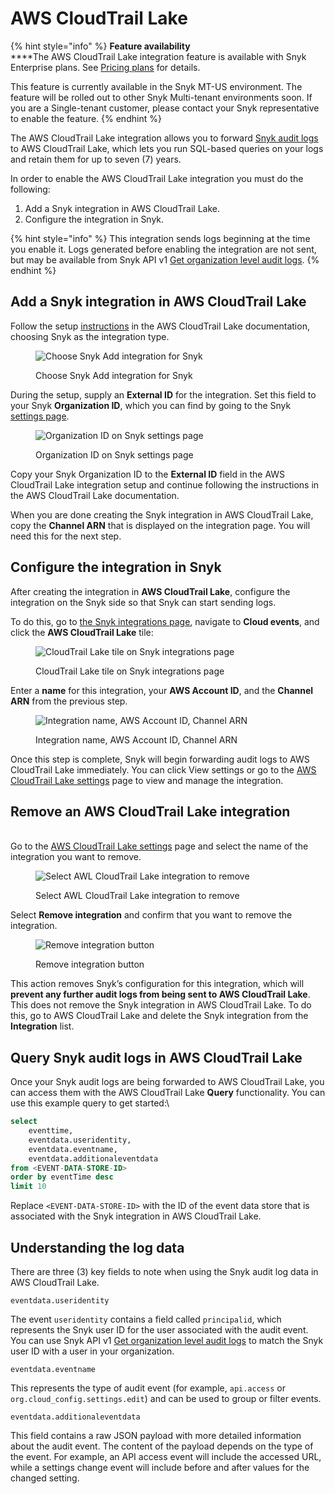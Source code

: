 # AWS CloudTrail Lake

{% hint style="info" %}
**Feature availability**\
****The AWS CloudTrail Lake integration feature is available with Snyk Enterprise plans. See [Pricing plans](../../more-info/plans.md) for details.

This feature is currently available in the Snyk MT-US environment. The feature will be rolled out to other Snyk Multi-tenant environments soon. If you are a Single-tenant customer, please contact your Snyk representative to enable the feature.
{% endhint %}

The AWS CloudTrail Lake integration allows you to forward [Snyk audit logs](https://docs.snyk.io/user-and-group-management/managing-users-and-permissions/audit-logs) to AWS CloudTrail Lake, which lets you run SQL-based queries on your logs and retain them for up to seven (7) years.

In order to enable the AWS CloudTrail Lake integration you must do the following:

1. Add a Snyk integration in AWS CloudTrail Lake.
2. Configure the integration in Snyk.

{% hint style="info" %}
This integration sends logs beginning at the time you enable it. Logs generated before enabling the integration are not sent, but may be available from Snyk API v1 [Get organization level audit logs](https://snyk.docs.apiary.io/#reference/audit-logs/organization-level-audit-logs/get-organization-level-audit-logs).
{% endhint %}

## Add a Snyk integration in AWS CloudTrail Lake

Follow the setup [instructions](https://docs.aws.amazon.com/awscloudtrail/latest/userguide/query-event-data-store-integration.html) in the AWS CloudTrail Lake documentation, choosing Snyk as the integration type.

<figure><img src="../../.gitbook/assets/aws-ctl-1 (1) (1) (1) (1) (1) (1) (1) (1) (2).png" alt="Choose Snyk Add integration for Snyk"><figcaption><p>Choose Snyk Add integration for Snyk</p></figcaption></figure>

During the setup, supply an **External ID** for the integration. Set this field to your Snyk **Organization ID**, which you can find by going to the Snyk [settings page](https://app.snyk.io/manage/settings).&#x20;

<figure><img src="../../.gitbook/assets/aws-ctl-2 (1) (1) (1) (1) (1) (1) (1) (1) (2) (2).png" alt="Organization ID on Snyk settings page"><figcaption><p>Organization ID on Snyk settings page</p></figcaption></figure>

Copy your Snyk Organization ID to the **External ID** field in the AWS CloudTrail Lake integration setup and continue following the instructions in the AWS CloudTrail Lake documentation.

When you are done creating the Snyk integration in AWS CloudTrail Lake, copy the **Channel ARN** that is displayed on the integration page. You will need this for the next step.

## Configure the integration in Snyk

After creating the integration in **AWS CloudTrail Lake**, configure the integration on the Snyk side so that Snyk can start sending logs.

To do this, go to [the Snyk integrations page](https://app.snyk.io/integrations), navigate to **Cloud events**, and click the **AWS CloudTrail Lake** tile:

<figure><img src="../../.gitbook/assets/aws-ctl-3 (1) (1) (1) (1) (1) (1) (1) (1) (2).png" alt="CloudTrail Lake tile on Snyk integrations page"><figcaption><p>CloudTrail Lake tile on Snyk integrations page</p></figcaption></figure>

Enter a **name** for this integration, your **AWS Account ID**, and the **Channel ARN** from the previous step.

<figure><img src="../../.gitbook/assets/aws-ctl-4 (1) (1) (1) (1) (1) (1) (1) (1) (2).png" alt="Integration name, AWS Account ID, Channel ARN"><figcaption><p>Integration name, AWS Account ID, Channel ARN</p></figcaption></figure>

Once this step is complete, Snyk will begin forwarding audit logs to AWS CloudTrail Lake immediately. You can click View settings or go to the [AWS CloudTrail Lake settings](https://app.snyk.io/manage/integrations/aws-cloudtrail) page to view and manage the integration.

## Remove an AWS CloudTrail Lake integration

\
Go to the [AWS CloudTrail Lake settings](https://app.snyk.io/manage/integrations/aws-cloudtrail) page and select the name of the integration you want to remove.

<figure><img src="../../.gitbook/assets/aws-ctl-5 (1) (1) (1) (1) (1) (1) (1) (1) (2).png" alt="Select AWL CloudTrail Lake integration to remove"><figcaption><p>Select AWL CloudTrail Lake integration to remove</p></figcaption></figure>

Select **Remove integration** and confirm that you want to remove the integration.

<figure><img src="../../.gitbook/assets/aws-ctl-6 (1) (1) (1) (1) (1) (1) (1) (1) (2).png" alt="Remove integration button"><figcaption><p>Remove integration button</p></figcaption></figure>

This action removes Snyk’s configuration for this integration, which will **prevent any further audit logs from being sent to AWS CloudTrail Lake**. This does not remove the Snyk integration in AWS CloudTrail Lake. To do this, go to AWS CloudTrail Lake and delete the Snyk integration from the **Integration** list.

## Query Snyk audit logs in AWS CloudTrail Lake

Once your Snyk audit logs are being forwarded to AWS CloudTrail Lake, you can access them with the AWS CloudTrail Lake **Query** functionality. You can use this example query to get started:\


```sql
select 
    eventtime, 
    eventdata.useridentity, 
    eventdata.eventname,
    eventdata.additionaleventdata
from <EVENT-DATA-STORE-ID>
order by eventTime desc
limit 10
```

Replace `<EVENT-DATA-STORE-ID>` with the ID of the event data store that is associated with the Snyk integration in AWS CloudTrail Lake.

## Understanding the log data

There are three (3) key fields to note when using the Snyk audit log data in AWS CloudTrail Lake.

`eventdata.useridentity`

The event `useridentity` contains a field called `principalid`, which represents the Snyk user ID for the user associated with the audit event. You can use Snyk API v1 [Get organization level audit logs](https://snyk.docs.apiary.io/#reference/audit-logs/organization-level-audit-logs/get-organization-level-audit-logs) to match the Snyk user ID with a user in your organization.

`eventdata.eventname`

This represents the type of audit event (for example, `api.access` or `org.cloud_config.settings.edit`) and can be used to group or filter events.

`eventdata.additionaleventdata`

This field contains a raw JSON payload with more detailed information about the audit event. The content of the payload depends on the type of the event. For example, an API access event will include the accessed URL, while a settings change event will include before and after values for the changed setting.
